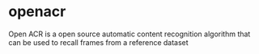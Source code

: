 openacr
=======

Open ACR is a open source automatic content recognition algorithm that can be used to recall frames from a reference dataset
